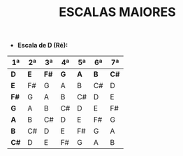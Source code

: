 <H1 align = "center">ESCALAS MAIORES</h1>

<br>

- **Escala de D (Ré):**

|   1ª   |   2ª   |   3ª   |   4ª   |   5ª   |   6ª   |   7ª   |
|    -   |    -   |   -    |   -    |   -    |   -    |   -    |
| **D**  | **E**  | **F#** | **G**  | **A**  | **B**  | **C#** |
| **E**  |   F#   |   G    |   A    |   B    |   C#   |   D    |  
| **F#** |   G    |   A    |   B    |   C#   |   D    |   E    |
| **G**  |   A    |   B    |   C#   |   D    |   E    |   F#   |
| **A**  |   B    |   C#   |   D    |   E    |   F#   |   G    |
| **B**  |   C#   |   D    |   E    |   F#   |   G    |   A    |
| **C#** |   D    |   E    |   F#   |   G    |   A    |   B    |
